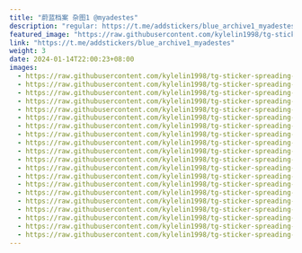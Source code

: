 ```yaml
---
title: "蔚蓝档案 杂图1 @myadestes"
description: "regular: https://t.me/addstickers/blue_archive1_myadestes"
featured_image: "https://raw.githubusercontent.com/kylelin1998/tg-sticker-spreading-worldwide-images/main/img/2a047189-bac7-4e4f-abc0-79e2a54398c4.jpg"
link: "https://t.me/addstickers/blue_archive1_myadestes"
weight: 3
date: 2024-01-14T22:00:23+08:00
images:
  - https://raw.githubusercontent.com/kylelin1998/tg-sticker-spreading-worldwide-images/main/img/2a047189-bac7-4e4f-abc0-79e2a54398c4.jpg
  - https://raw.githubusercontent.com/kylelin1998/tg-sticker-spreading-worldwide-images/main/img/c2b1ac44-b4cf-4c2f-afc3-b71a598615e3.jpg
  - https://raw.githubusercontent.com/kylelin1998/tg-sticker-spreading-worldwide-images/main/img/3df67970-d836-4529-91cf-456a1c536070.jpg
  - https://raw.githubusercontent.com/kylelin1998/tg-sticker-spreading-worldwide-images/main/img/c0b578c2-b528-4ad6-9e59-59530ec934fb.jpg
  - https://raw.githubusercontent.com/kylelin1998/tg-sticker-spreading-worldwide-images/main/img/72182471-b8a4-434b-bcd1-5a95fccf375b.jpg
  - https://raw.githubusercontent.com/kylelin1998/tg-sticker-spreading-worldwide-images/main/img/70e2f1ad-c1fe-4784-80e1-d7386e46a206.jpg
  - https://raw.githubusercontent.com/kylelin1998/tg-sticker-spreading-worldwide-images/main/img/10797bbe-8fff-4303-95ac-f1ccd3766149.jpg
  - https://raw.githubusercontent.com/kylelin1998/tg-sticker-spreading-worldwide-images/main/img/4b402bd2-3dc7-45b2-921c-ad39a42dca3d.jpg
  - https://raw.githubusercontent.com/kylelin1998/tg-sticker-spreading-worldwide-images/main/img/6b511897-dbed-43aa-83d9-d4722e90ad93.jpg
  - https://raw.githubusercontent.com/kylelin1998/tg-sticker-spreading-worldwide-images/main/img/6daf55f0-15fb-42f5-b7ea-9b611887d686.jpg
  - https://raw.githubusercontent.com/kylelin1998/tg-sticker-spreading-worldwide-images/main/img/351632f0-1fb2-4c90-9aa7-a40879a4346f.jpg
  - https://raw.githubusercontent.com/kylelin1998/tg-sticker-spreading-worldwide-images/main/img/14835030-5195-49d0-b609-c6781ccdac30.jpg
  - https://raw.githubusercontent.com/kylelin1998/tg-sticker-spreading-worldwide-images/main/img/6a19d589-6671-4bad-a997-d547cdf692bc.jpg
  - https://raw.githubusercontent.com/kylelin1998/tg-sticker-spreading-worldwide-images/main/img/977ea2d9-2c63-4ccd-8e9f-b25efd183177.jpg
  - https://raw.githubusercontent.com/kylelin1998/tg-sticker-spreading-worldwide-images/main/img/166571c5-a758-4ca2-88f1-3c6353183a32.jpg
  - https://raw.githubusercontent.com/kylelin1998/tg-sticker-spreading-worldwide-images/main/img/551162be-3851-4454-946b-495bb2425287.jpg
  - https://raw.githubusercontent.com/kylelin1998/tg-sticker-spreading-worldwide-images/main/img/53fb217a-2eef-4c80-ad78-7dbd1cdf2c5c.jpg
  - https://raw.githubusercontent.com/kylelin1998/tg-sticker-spreading-worldwide-images/main/img/abf59dad-daff-4164-b133-12d0b73fef58.jpg
  - https://raw.githubusercontent.com/kylelin1998/tg-sticker-spreading-worldwide-images/main/img/e65818ca-03cc-4471-9582-55630eab7612.jpg
  - https://raw.githubusercontent.com/kylelin1998/tg-sticker-spreading-worldwide-images/main/img/4a4f5030-eeb1-478a-84f3-42ac1a1e1429.jpg
---
```

